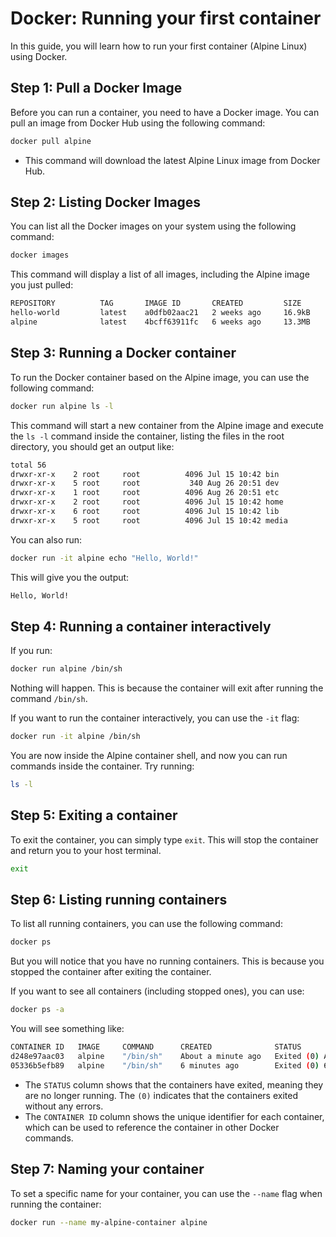 # Docker: Running your first container

In this guide, you will learn how to run your first container (Alpine Linux) using Docker.

## Step 1: Pull a Docker Image

Before you can run a container, you need to have a Docker image. You can pull an image from Docker Hub using the following command:

```bash
docker pull alpine
```
- This command will download the latest Alpine Linux image from Docker Hub.


## Step 2: Listing Docker Images

You can list all the Docker images on your system using the following command:

```bash
docker images
```

This command will display a list of all images, including the Alpine image you just pulled:
```bash
REPOSITORY          TAG       IMAGE ID       CREATED         SIZE
hello-world         latest    a0dfb02aac21   2 weeks ago     16.9kB
alpine              latest    4bcff63911fc   6 weeks ago     13.3MB
```

## Step 3: Running a Docker container

To run the Docker container based on the Alpine image, you can use the following command:
```bash
docker run alpine ls -l
```
This command will start a new container from the Alpine image and execute the `ls -l` command inside the container, listing the files in the root directory, you should get an output like:
```bash
total 56
drwxr-xr-x    2 root     root          4096 Jul 15 10:42 bin
drwxr-xr-x    5 root     root           340 Aug 26 20:51 dev
drwxr-xr-x    1 root     root          4096 Aug 26 20:51 etc
drwxr-xr-x    2 root     root          4096 Jul 15 10:42 home
drwxr-xr-x    6 root     root          4096 Jul 15 10:42 lib
drwxr-xr-x    5 root     root          4096 Jul 15 10:42 media
```

You can also run:

```bash
docker run -it alpine echo "Hello, World!"
```
This will give you the output:

```bash
Hello, World!
```

## Step 4: Running a container interactively

If you run:

```bash
docker run alpine /bin/sh
```
Nothing will happen. This is because the container will exit after running the command `/bin/sh`.

If you want to run the container interactively, you can use the `-it` flag:

```bash
docker run -it alpine /bin/sh
```

You are now inside the Alpine container shell, and now you can run commands inside the container. Try running:

```bash
ls -l
```


## Step 5: Exiting a container 

To exit the container, you can simply type `exit`. This will stop the container and return you to your host terminal.

```bash
exit
```

## Step 6: Listing running containers

To list all running containers, you can use the following command:

```bash
docker ps
```

But you will notice that you have no running containers. This is because you stopped the container after exiting the container.

If you want to see all containers (including stopped ones), you can use:

```bash
docker ps -a
```

You will see something like:

```bash
CONTAINER ID   IMAGE     COMMAND      CREATED              STATUS                           PORTS   NAMES
d248e97aac03   alpine    "/bin/sh"    About a minute ago   Exited (0) About a minute ago            hungry_torvald
05336b5efb89   alpine    "/bin/sh"    6 minutes ago        Exited (0) 6 minutes ago                 vibrant_gould
```
- The `STATUS` column shows that the containers have exited, meaning they are no longer running. The `(0)` indicates that the containers exited without any errors.
- The `CONTAINER ID` column shows the unique identifier for each container, which can be used to reference the container in other Docker commands.


## Step 7: Naming your container
To set a specific name for your container, you can use the `--name` flag when running the container:

```bash
docker run --name my-alpine-container alpine
```